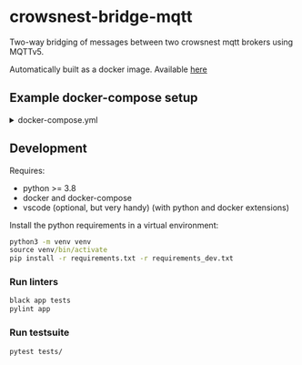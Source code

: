 # crowsnest-bridge-mqtt

Two-way bridging of messages between two crowsnest mqtt brokers using MQTTv5.

Automatically built as a docker image. Available [here](https://github.com/MO-RISE/crowsnest-bridge-mqtt/pkgs/container/crowsnest-bridge-mqtt)

## Example docker-compose setup

<details>
  <summary>docker-compose.yml</summary>
  
```yaml
version: "3"

services:

    crowsnest-bridge-mqtt:
        image: ghcr.io/mo-rise/crowsnest-bridge-mqtt
        restart: unless-stopped
        environment:
            - MQTT_SOURCE_HOST=localhost
            - MQTT_SOURCE_PORT=1883
            - MQTT_REMOTE_HOST=broker.test.com
            - MQTT_REMOTE_PORT=443
            - MQTT_REMOTE_TRANSPORT=websockets
            - MQTT_REMOTE_TLS=true
            - MQTT_REMOTE_USER=<username>
            - MQTT_REMOTE_PASSWORD=<password>
```
</details>

## Development
Requires:
* python >= 3.8
* docker and docker-compose
* vscode (optional, but very handy) (with python and docker extensions)

Install the python requirements in a virtual environment:
```cmd
python3 -m venv venv
source venv/bin/activate
pip install -r requirements.txt -r requirements_dev.txt
```

### Run linters
```cmd
black app tests
pylint app
```

### Run testsuite
```cmd
pytest tests/
```
